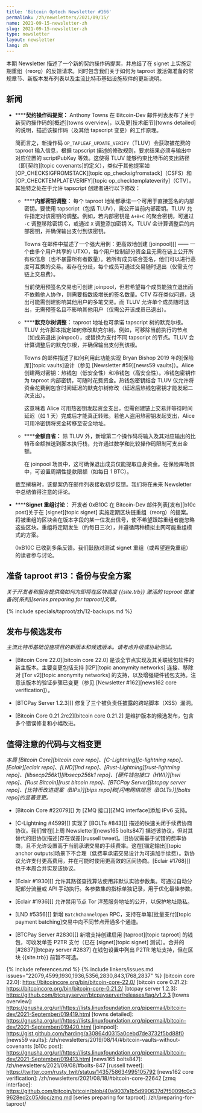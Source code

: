 ```yaml
---
title: 'Bitcoin Optech Newsletter #166'
permalink: /zh/newsletters/2021/09/15/
name: 2021-09-15-newsletter-zh
slug: 2021-09-15-newsletter-zh
type: newsletter
layout: newsletter
lang: zh
---
```

本期 Newsletter 描述了一个新的契约操作码提案，并总结了在 signet 上实施定期重组（reorg）的反馈请求。同时包含我们关于如何为 taproot 激活做准备的常规章节、新版本发布列表以及主流比特币基础设施软件的更新说明。

## 新闻

- **<!--covenant-opcode-proposal-->****契约操作码提案：** Anthony Towns 在 Bitcoin-Dev 邮件列表发布了关于新契约操作码的[概述][towns overview]，以及更[技术细节][towns detailed]的说明，描述该操作码（及其他 tapscript 变更）的工作原理。

  简而言之，新操作码 `OP_TAPLEAF_UPDATE_VERIFY`（TLUV）会获取被花费的 taproot 输入信息，根据 tapscript 描述的修改规则，要求结果必须与输出中对应位置的 scriptPubKey 等效。这使得 TLUV 能够约束比特币的支出路径（即[契约][topic covenants]的定义），类似于其他提案如 [OP_CHECKSIGFROMSTACK][topic op_checksigfromstack]（CSFS）和 [OP_CHECKTEMPLATEVERIFY][topic op_checktemplateverify]（CTV）。其独特之处在于允许 tapscript 创建者进行以下修改：

  - **<!--internal-key-tweak-->****内部密钥调整：** 每个 taproot 地址都承诺一个可用于直接签名的内部密钥。要使用 tapscript（包括 TLUV），需公开当前内部密钥。TLUV 允许指定对该密钥的调整。例如，若内部密钥是 `A+B+C` 的聚合密钥，可通过 `-C` 调整移除密钥 C，或通过 `X` 调整添加密钥 X。TLUV 会计算调整后的内部密钥，并确保输出支付到该密钥。

    Towns 在邮件中描述了一个强大用例：更高效地创建 [joinpool][] —— 一个由多个用户共享的 UTXO，每个用户控制部分资金且无需在链上公开所有权信息（也不暴露所有者数量）。若所有成员联合签名，他们可以进行高度可互换的交易。若存在分歧，每个成员可通过交易随时退出（仅需支付链上交易费）。

    当前使用预签名交易也可创建 joinpool，但若希望每个成员能独立退出而不依赖他人协作，则需要指数级增长的签名数量。CTV 存在类似问题，退出可能需创建影响其他用户的多笔交易。而 TLUV 允许单个成员随时退出，无需预签名且不影响其他用户（仅需公开该成员已退出）。

  - **<!--merkle-tree-tweak-->****默克尔树调整：** taproot 地址也可承诺 tapscript 树的默克尔根。TLUV 允许脚本指定如何修改默克尔树。例如，可移除当前执行的节点（如成员退出 joinpool），或替换为支付不同 tapscript 的节点。TLUV 会计算调整后的默克尔根，并确保输出支付到该根。

    Towns 的邮件描述了如何利用此功能实现 Bryan Bishop 2019 年的[保险库][topic vaults]设计（参见 [Newsletter #59][news59 vaults]）。Alice 创建两对密钥：热钱包（低安全性）和冷钱包（高安全性）。冷钱包密钥作为 taproot 内部密钥，可随时花费资金。热钱包密钥结合 TLUV 仅允许将资金花费到包含时间延迟的默克尔树修改（延迟后热钱包密钥才能发起二次支出）。

    这意味着 Alice 可用热密钥发起资金支出，但需创建链上交易并等待时间延迟（如 1 天）完成后才能真正转账。若他人盗用热密钥发起支出，Alice 可用冷密钥将资金转移至安全地址。

  - **<!--amount-introspection-->****金额自省：** 除 TLUV 外，新增第二个操作码将输入及其对应输出的比特币金额推送到脚本执行栈，允许通过数学和比较操作码限制可支出金额。

    在 joinpool 场景中，这可确保退出成员仅能提取自身资金。在保险库场景中，可设置周期性提款限额（如每日 1 BTC）。

  截至撰稿时，该提案仍在邮件列表接收初步反馈。我们将在未来 Newsletter 中总结值得注意的评论。

- **<!--signet-reorg-discussion-->****Signet 重组讨论：** 开发者 0xB10C 在 Bitcoin-Dev 邮件列表[发布][b10c post]关于在 [signet][topic signet] 实施定期区块链重组（reorg）的提案。将被重组的区块会在版本字段的某一位发出信号，使不希望跟踪重组者能忽略这些区块。重组将定期发生（约每日三次），并遵循两种模拟主网可能重组模式的方案。

  0xB10C 已收到多条反馈。我们鼓励对测试 signet 重组（或希望避免重组）的读者参与讨论。

## 准备 taproot #13：备份与安全方案

*关于开发者和服务提供商如何为即将在区块高度 {{site.trb}} 激活的 taproot 做准备的[系列][series preparing for taproot]文章。*

{% include specials/taproot/zh/12-backups.md %}

## 发布与候选发布

*主流比特币基础设施项目的新版本和候选版本。请考虑升级或协助测试。*

- [Bitcoin Core 22.0][bitcoin core 22.0] 是该全节点实现及其关联钱包软件的新主版本。主要变更包括支持 [I2P][topic anonymity networks] 连接、移除对 [Tor v2][topic anonymity networks] 的支持，以及增强硬件钱包支持。注意该版本的验证步骤已变更（参见 [Newsletter #162][news162 core verification]）。

- [BTCPay Server 1.2.3][] 修复了三个被负责任披露的跨站脚本（XSS）漏洞。

- [Bitcoin Core 0.21.2rc2][bitcoin core 0.21.2] 是维护版本的候选发布，包含多个错误修复和小幅改进。

## 值得注意的代码与文档变更

*本周 [Bitcoin Core][bitcoin core repo]、[C-Lightning][c-lightning repo]、[Eclair][eclair repo]、[LND][lnd repo]、[Rust-Lightning][rust-lightning repo]、[libsecp256k1][libsecp256k1 repo]、[硬件钱包接口（HWI）][hwi repo]、[Rust Bitcoin][rust bitcoin repo]、[BTCPay Server][btcpay server repo]、[比特币改进提案（BIPs）][bips repo]和[闪电网络规范（BOLTs）][bolts repo]的显著变更。*

- [Bitcoin Core #22079][] 为 [ZMQ 接口][ZMQ interface]添加 IPv6 支持。

- [C-Lightning #4599][] 实现了 [BOLTs #843][] 描述的快速关闭手续费协商协议。我们曾在[上周 Newsletter][news165 bolts847] 描述该协议，但对其替代的旧协议描述[存在误差][russell tweet]。旧协议需基于试错的费率协商，且不允许设置高于当前承诺交易的手续费率。这在[锚定输出][topic anchor outputs]场景下不合理（低费率承诺交易设计为可追加手续费）。新协议允许支付更高费用，并在可能时使用更高效的区间协商。[Eclair #1768][] 也于本周合并实现该协议。

- [Eclair #1930][] 允许其路径查找算法使用非默认实验参数集。可通过自动分配部分流量或 API 手动执行。各参数集的指标单独记录，用于优化最佳参数。

- [Eclair #1936][] 允许禁用节点 Tor 洋葱服务地址的公开，以保护地址隐私。

- [LND #5356][] 新增 `BatchChannelOpen` RPC，支持在单笔[批量支付][topic payment batching]交易中向不同节点开通多个通道。

- [BTCPay Server #2830][] 新增支持创建启用 [taproot][topic taproot] 的钱包，可收发单签 P2TR 支付（已在 [signet][topic signet] 测试）。合并的 [#2837][btcpay server #2837] 在钱包设置中列出 P2TR 地址支持，但在区块 {{site.trb}} 前暂不可选。

{% include references.md %}
{% include linkers/issues.md issues="22079,4599,1930,1936,5356,2830,843,1768,2837" %}
[bitcoin core 22.0]: https://bitcoincore.org/bin/bitcoin-core-22.0/
[bitcoin core 0.21.2]: https://bitcoincore.org/bin/bitcoin-core-0.21.2/
[btcpay server 1.2.3]: https://github.com/btcpayserver/btcpayserver/releases/tag/v1.2.3
[towns overview]: https://gnusha.org/url/https://lists.linuxfoundation.org/pipermail/bitcoin-dev/2021-September/019419.html
[towns detailed]: https://gnusha.org/url/https://lists.linuxfoundation.org/pipermail/bitcoin-dev/2021-September/019420.html
[joinpool]: https://gist.github.com/harding/a30864d0315a0cebd7de3732f5bd88f0
[news59 vaults]: /zh/newsletters/2019/08/14/#bitcoin-vaults-without-covenants
[b10c post]: https://gnusha.org/url/https://lists.linuxfoundation.org/pipermail/bitcoin-dev/2021-September/019413.html
[news165 bolts847]: /zh/newsletters/2021/09/08/#bolts-847
[russell tweet]: https://twitter.com/rusty_twit/status/1435758634995105792
[news162 core verification]: /zh/newsletters/2021/08/18/#bitcoin-core-22642
[zmq interface]: https://github.com/bitcoin/bitcoin/blob/40a9037a1b5d990637d7f5009fc0c39628ed2c05/doc/zmq.md
[series preparing for taproot]: /zh/preparing-for-taproot/
